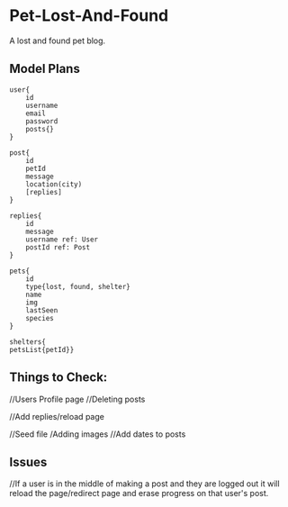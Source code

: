 # Pet-Lost-And-Found
A lost and found pet blog.

## Model Plans

	user{ 
        id
        username
        email
        password
        posts{}
    }

	post{
        id
        petId
        message
        location(city) 
        [replies]
    }

    replies{
        id
        message
        username ref: User
        postId ref: Post
    }

    pets{
        id
        type{lost, found, shelter}
        name
        img
        lastSeen
        species
    }

    shelters{
    petsList{petId}}



## Things to Check:
//Users Profile page
//Deleting posts

//Add replies/reload page

//Seed file
/Adding images
//Add dates to posts

## Issues
//If a user is in the middle of making a post and they are logged out it will reload the page/redirect page and erase progress on that user's post.
